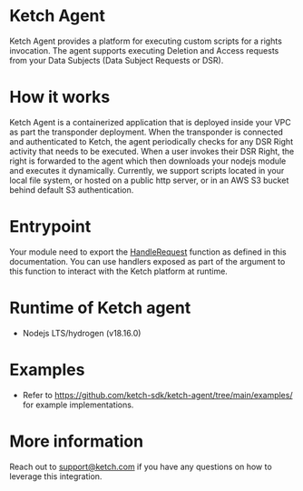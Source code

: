 # Ketch Agent

Ketch Agent provides a platform for executing custom scripts for a rights invocation. The agent supports executing Deletion and Access requests from your Data Subjects (Data Subject Requests or DSR).

# How it works

Ketch Agent is a containerized application that is deployed inside your VPC as part the transponder deployment.
When the transponder is connected and authenticated to Ketch, the agent periodically checks for any DSR Right activity that needs to be executed.
When a user invokes their DSR Right, the right is forwarded to the agent which then downloads your nodejs module and executes it dynamically.
Currently, we support scripts located in your local file system, or hosted on a public http server, or in an AWS S3 bucket behind default S3 authentication.

# Entrypoint

Your module need to export the [HandleRequest](./types/HandleRequest.html) function as defined in this documentation. You can use handlers exposed as part of the argument to this function to interact with the Ketch platform at runtime.

# Runtime of Ketch agent

- Nodejs LTS/hydrogen (v18.16.0)

# Examples
- Refer to https://github.com/ketch-sdk/ketch-agent/tree/main/examples/ for example implementations.

# More information

Reach out to support@ketch.com if you have any questions on how to leverage this integration.

